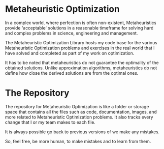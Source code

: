 # Metaheuristic Optimization

In a complex world, where perfection is often non-existent, Metaheuristics provide 'acceptable' solutions in a reasonable timeframe for solving hard and complex problems in science, engineering and management.

The Metaheuristic Optimization Library hosts my code base for the various Metaheuristic Optimization problems and exercises in the real world that I have solved and completed as part of my work on optimization.

It has to be noted that metaheuristics do not guarantee the optimality of the obtained solutions. Unlike approximation algorithms, metaheuristics do not define how close the derived solutions are from the optimal ones.


# The Repository
The repository for Metaheuristic Optimization is like a folder or storage space that contains all the files such as code, documentation, images, and more related to Metaheuristic Optimization problems. It also tracks every change that I or my team makes to each file.

It is always possible go back to previous versions of we make any mistakes.

So, feel free, be more human, to make mistakes and to learn from them.

